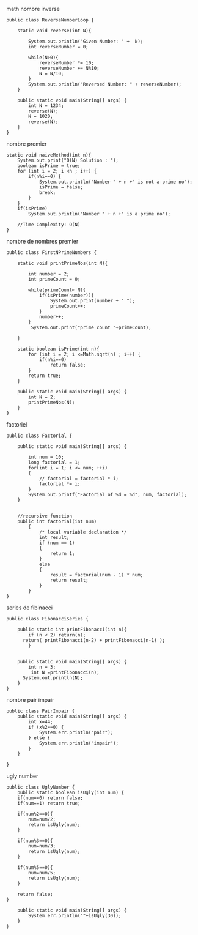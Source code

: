 math
nombre inverse

    public class ReverseNumberLoop {
    
        static void reverse(int N){
    
            System.out.println("Given Number: " +  N);
            int reverseNumber = 0;
    
            while(N>0){
                reverseNumber *= 10;
                reverseNumber += N%10;
                N = N/10;
            }
            System.out.println("Reversed Number: " + reverseNumber);
        }
    
        public static void main(String[] args) {
            int N = 1234;
            reverse(N);
            N = 1020;
            reverse(N);
        }
    }

nombre premier

    static void naiveMethod(int n){
        System.out.print("O(N) Solution : ");
        boolean isPrime = true;
        for (int i = 2; i <n ; i++) {
            if(n%i==0) {
                System.out.println("Number " + n +" is not a prime no");
                isPrime = false;
                break;
            }
        }
        if(isPrime)
            System.out.println("Number " + n +" is a prime no");
    
        //Time Complexity: O(N)
    }

nombre de nombres premier

    public class FirstNPrimeNumbers {
    
        static void printPrimeNos(int N){
    
            int number = 2;
            int primeCount = 0;
    
            while(primeCount< N){
                if(isPrime(number)){
                    System.out.print(number + " ");
                    primeCount++;
                }
                number++;
            }
             System.out.print("prime count "+primeCount);
            
        }
    
        static boolean isPrime(int n){
            for (int i = 2; i <=Math.sqrt(n) ; i++) {
                if(n%i==0)
                    return false;
            }
            return true;
        }
    
        public static void main(String[] args) {
            int N = 2;
            printPrimeNos(N);
        }
    }
factoriel

    public class Factorial {
    
        public static void main(String[] args) {
    
            int num = 10;
            long factorial = 1;
            for(int i = 1; i <= num; ++i)
            {
                // factorial = factorial * i;
                factorial *= i;
            }
            System.out.printf("Factorial of %d = %d", num, factorial);
        }
        
        
        //recursive function
        public int factorial(int num)
            {
                /* local variable declaration */
                int result;
                if (num == 1)
                {
                    return 1;
                }
                else
                {
                    result = factorial(num - 1) * num;
                    return result;
                }
            }
    }
series de fibinacci

    public class FibonacciSeries {
    
        public static int printFibonacci(int n){
            if (n < 2) return(n);
          return( printFibonacci(n-2) + printFibonacci(n-1) );
            }
        
    
        public static void main(String[] args) {
            int n = 3;
             int N =printFibonacci(n);
          System.out.println(N);
        }
    }
nombre pair impair

    public class PairImpair {
        public static void main(String[] args) {
            int x=44;
            if (x%2==0) {
                System.err.println("pair");
            } else {
                System.err.println("impair");
            }
        }
       
    }
ugly number

    public class UglyNumber {
        public static boolean isUgly(int num) {
        if(num==0) return false;
        if(num==1) return true;
     
        if(num%2==0){
            num=num/2;
            return isUgly(num);
        }
     
        if(num%3==0){
            num=num/3;
            return isUgly(num);
        }
     
        if(num%5==0){
            num=num/5;
            return isUgly(num);
        }
     
        return false;
    }
        
        public static void main(String[] args) {
            System.err.println(""+isUgly(30));
        }
    }
